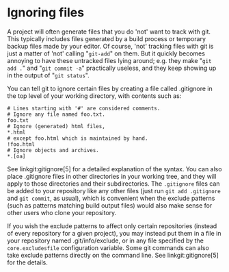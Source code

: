 # Ignoring files

A project will often generate files that you do 'not' want to track with git.
This typically includes files generated by a build process or temporary
backup files made by your editor. Of course, 'not' tracking files with git
is just a matter of 'not' calling "`git-add`" on them. But it quickly becomes
annoying to have these untracked files lying around; e.g. they make
"`git add .`" and "`git commit -a`" practically useless, and they keep
showing up in the output of "`git status`".

You can tell git to ignore certain files by creating a file called .gitignore
in the top level of your working directory, with contents such as:

    # Lines starting with '#' are considered comments.
    # Ignore any file named foo.txt.
    foo.txt
    # Ignore (generated) html files,
    *.html
    # except foo.html which is maintained by hand.
    !foo.html
    # Ignore objects and archives.
    *.[oa]

See linkgit:gitignore[5] for a detailed explanation of the syntax.  You can
also place .gitignore files in other directories in your working tree, and they
will apply to those directories and their subdirectories.  The `.gitignore`
files can be added to your repository like any other files 
(just run `git add .gitignore` and `git commit`, as usual), which is convenient when the exclude
patterns (such as patterns matching build output files) would also make sense
for other users who clone your repository.

If you wish the exclude patterns to affect only certain repositories
(instead of every repository for a given project), you may instead put
them in a file in your repository named .git/info/exclude, or in any file
specified by the `core.excludesfile` configuration variable.  Some git
commands can also take exclude patterns directly on the command line.
See linkgit:gitignore[5] for the details.
